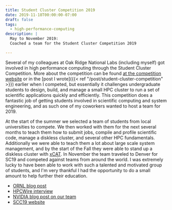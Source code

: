 ```yaml
---
title: Student Cluster Competition 2019
date: 2019-11-18T00:00:00-07:00
draft: false
tags:
  - high-performance-computing
description: |
  May to November 2019:
  Coached a team for the Student Cluster Competition 2019

---
```


Several of my colleagues at Oak Ridge National Labs (including myself) got
involved in high performance computing through the Student Cluster Competition.
More about the competition can be found
[at the competition website](https://www.studentclustercompetition.us/) or in
the [post I wrote]({{< ref "/post/student-cluster-competition" >}}) earlier when I
competed, but essentially it challenges undergraduate students to design, build,
and manage a small HPC cluster to run a set of scientific applications quickly
and efficiently. This competition does a fantastic job of getting students
involved in scientific computing and system engineering, and as such one of my
coworkers wanted to host a team for 2019.

At the start of the summer we selected a team of students from local
universities to compete. We then worked with them for the next several months to
teach them how to submit jobs, compile and profile scientific code, manage a
diskless cluster, and several other HPC fundamentals. Additionally we were able
to teach them a lot about large scale system management, and by the start of the
Fall they were able to stand up a diskless cluster with
[xCAT](https://xcat.org/). In November the team traveled to Denver for SC19 and
competed against teams from around the world. I was extremely lucky to have been
able to work with such a talented and motivated group of students, and I'm very
thankful I had the opportunity to do a small amount to help further their
education.

* [ORNL blog post](https://www.olcf.ornl.gov/2019/11/13/the-olcf-to-mentor-interns-competing-at-sc19/)
* [HPCWire interview](https://www.hpcwire.com/off-the-wire/six-students-to-represent-onrl-at-annual-student-cluster-competition-at-sc19/)
* [NVIDIA blog post on our team](https://blogs.nvidia.com/blog/2019/11/13/student-cluster-challenge-sc19/)
* [SCC19 website](https://www.studentclustercompetition.us/2019/Teams/TeamTennessee/index.html)
